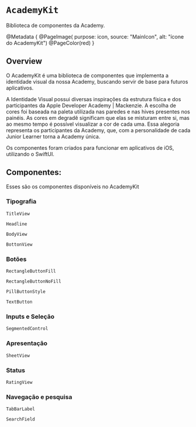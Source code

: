 
# ``AcademyKit``
Biblioteca de componentes da Academy.

@Metadata {
    @PageImage(
        purpose: icon, 
        source: "MainIcon", 
        alt: "ícone do AcademyKit")
    @PageColor(red)
}

## Overview

O AcademyKit é uma biblioteca de componentes que implementa a identidade visual da nossa Academy, buscando servir de base para futuros aplicativos. 

A Identidade Visual possui diversas inspirações da estrutura física e dos participantes da Apple Developer Academy | Mackenzie. A escolha de cores foi baseada na paleta utilizada nas paredes e nas hives presentes nos painéis. As cores em degradê significam que elas se misturam entre si, mas ao mesmo tempo é possível visualizar a cor de cada uma. Essa alegoria representa os participantes da Academy, que, com a personalidade de cada Junior Learner torna a Academy única.


Os componentes foram criados para funcionar em aplicativos de iOS, utilizando o SwiftUI.

## Componentes:
Esses são os componentes disponíveis no AcademyKit

### Tipografia
``TitleView``

``Headline``

``BodyView``

``BottonView``
### Botões 

``RectangleButtonFill``

``RectangleButtonNoFill``

``PillButtonStyle``

``TextButton``

### Inputs e Seleção
``SegmentedControl``

### Apresentação
``SheetView``

### Status
``RatingView``

### Navegação e pesquisa
``TabBarLabel``

``SearchField``

